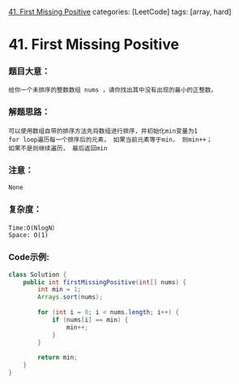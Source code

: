 [41. First Missing Positive](https://leetcode.com/problems/first-missing-positive/)
categories: [LeetCode]
tags: [array, hard] 
# 41. First Missing Positive

### 题目大意：
    给你一个未排序的整数数组 nums ，请你找出其中没有出现的最小的正整数。
### 解题思路：
    可以使用数组自带的排序方法先将数组进行排序，并初始化min变量为1
    for loop遍历每一个排序后的元素， 如果当前元素等于min， 则min++；
    如果不是则继续遍历， 最后返回min
### 注意：
    None
### 复杂度：
    Time:O(NlogN）
    Space: O(1)
### Code示例:
```Java
class Solution {
    public int firstMissingPositive(int[] nums) {
        int min = 1;
        Arrays.sort(nums);
        
        for (int i = 0; i < nums.length; i++) {
            if (nums[i] == min) {
                min++;
            }
        }
        
        return min;
    }
}
```
